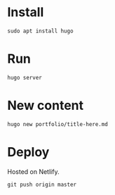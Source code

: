 # Install

```
sudo apt install hugo
```

# Run

```
hugo server
```

# New content

```
hugo new portfolio/title-here.md
```

# Deploy

Hosted on Netlify.

```
git push origin master
```
